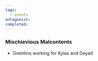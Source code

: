 ```yaml
---
tags:
  - events
antagonist: 
completed:
---
```

### Mischievious Malcontents
- Gremlins working for Kylas and Deyad 